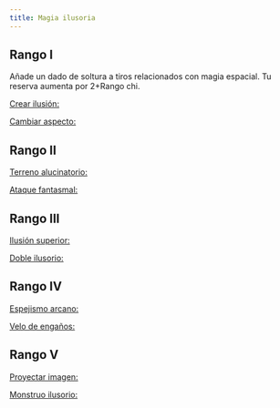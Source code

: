 ```yaml
---
title: Magia ilusoria
---
```


## Rango I

Añade un dado de soltura a tiros relacionados con magia espacial. Tu reserva aumenta por 2+Rango chi.

<u>Crear ilusión:</u>

<u>Cambiar aspecto:</u>

## Rango II

<u>Terreno alucinatorio:</u>

<u>Ataque fantasmal:</u>

## Rango III

<u>Ilusión superior:</u>

<u>Doble ilusorio:</u>

## Rango IV

<u>Espejismo arcano:</u>

<u>Velo de engaños:</u>

## Rango V 

<u>Proyectar imagen:</u>

<u>Monstruo ilusorio:</u>

